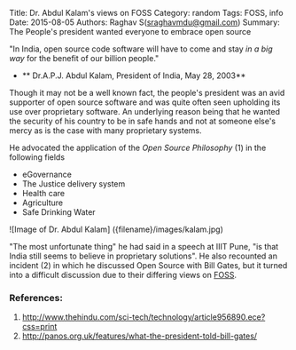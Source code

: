 Title: Dr. Abdul Kalam's views on FOSS
Category: random
Tags: FOSS, info
Date: 2015-08-05
Authors: Raghav S(sraghavmdu@gmail.com)
Summary: The People's president wanted everyone to embrace open source


"In India, open source code software will have to come and stay *in a big way* for the benefit of our billion people."

- ** Dr.A.P.J. Abdul Kalam, President of India, May 28, 2003**

Though it may not be a well known fact, the people's president was an avid supporter of open source software and was quite often seen upholding its use over proprietary software. An underlying reason being that he wanted the security of his country to be in safe hands and not at someone else's mercy as is the case with many proprietary systems.

He advocated the application of the *Open Source Philosophy* (1) in the following fields

 - eGovernance
 - The Justice delivery system
 - Health care
 - Agriculture
 - Safe Drinking Water

![Image of Dr. Abdul Kalam] ({filename}/images/kalam.jpg)

"The most unfortunate thing" he had said in a speech at IIIT Pune, "is that India still seems to believe in proprietary solutions".
He also recounted an incident (2) in which he discussed Open Source with Bill Gates, but it turned into a difficult discussion due to their differing views on [FOSS][1].

### References:
1. http://www.thehindu.com/sci-tech/technology/article956890.ece?css=print
2. http://panos.org.uk/features/what-the-president-told-bill-gates/

[1]: http://www.gnu.org/philosophy/free-sw.en.html
